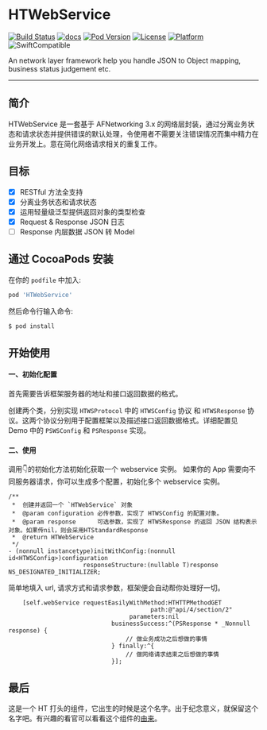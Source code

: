 # HTWebService

[![Build Status][status]][travis]
[![docs][docs]][CocoaPods]
[![Pod Version][version]][CocoaPods]
[![License][license]][CocoaPods]
[![Platform][platform]][CocoaPods]
![SwiftCompatible][SwiftCompatible]

An network layer framework help you handle JSON to Object mapping, business status judgement etc.

--- 

## 简介
 
HTWebService 是一套基于 AFNetworking 3.x 的网络层封装，通过分离业务状态和请求状态并提供错误的默认处理，令使用者不需要关注错误情况而集中精力在业务开发上。意在简化网络请求相关的重复工作。

## 目标

- [x] RESTful 方法全支持
- [x] 分离业务状态和请求状态
- [x] 运用轻量级泛型提供返回对象的类型检查
- [x] Request & Response JSON 日志
- [ ] Response 内层数据 JSON 转 Model

## 通过 CocoaPods 安装

在你的 `podfile` 中加入:

```ruby
pod 'HTWebService'
```

然后命令行输入命令:

```bash
$ pod install
```

## 开始使用

#### 一、初始化配置

首先需要告诉框架服务器的地址和接口返回数据的格式。

创建两个类，分别实现 `HTWSProtocol` 中的 `HTWSConfig` 协议 和 `HTWSResponse` 协议。这两个协议分别用于配置框架以及描述接口返回数据格式。详细配置见 Demo 中的 `PSWSConfig` 和 `PSResponse` 实现。

#### 二、使用

调用👇的初始化方法初始化获取一个 webservice 实例。 如果你的 App 需要向不同服务器请求，你可以生成多个配置，初始化多个 webservice 实例。

```
/**
 *  创建并返回一个 `HTWebService` 对象
 *  @param configuration 必传参数，实现了 HTWSConfig 的配置对象。
 *  @param response      可选参数，实现了 HTWSResponse 的返回 JSON 结构表示对象。如果传nil，则会采用HTStandardResponse
 *  @return HTWebService
 */
- (nonnull instancetype)initWithConfig:(nonnull id<HTWSConfig>)configuration
                     responseStructure:(nullable T)response NS_DESIGNATED_INITIALIZER;
```

简单地填入 url, 请求方式和请求参数，框架便会自动帮你处理好一切。

```
    [self.webService requestEasilyWithMethod:HTHTTPMethodGET
                                        path:@"api/4/section/2"
                                  parameters:nil
                             businessSuccess:^(PSResponse * _Nonnull response) {
                                 // 做业务成功之后想做的事情
                             } finally:^{
                                 // 做网络请求结束之后想做的事情
                             }];

```


## 最后

这是一个 HT 打头的组件，它出生的时候是这个名字。出于纪念意义，就保留这个名字吧。有兴趣的看官可以看看这个组件的[由来](https://github.com/DeveloperPans/HTWebService/blob/master/Insprition.md)。


[CocoaPods]: http://cocoapods.org/pods/HTWebService

[travis]: (https://travis-ci.org/DeveloperPans/HTWebService)

[docs]: https://img.shields.io/cocoapods/metrics/doc-percent/HTWebService.svg

[version]: https://img.shields.io/cocoapods/v/HTWebService.svg?style=flat

[status]: https://travis-ci.org/DeveloperPans/HTWebService.svg?branch=master

[license]: https://img.shields.io/cocoapods/l/HTWebService.svg?style=flat

[platform]: https://img.shields.io/cocoapods/p/HTWebService.svg?style=flat

[SwiftCompatible]: https://img.shields.io/badge/Swift-compatible-orange.svg

[logo]: https://raw.githubusercontent.com/DeveloperPans/HTWebService/master/logo.png

[blog]: http://shengpan.net

